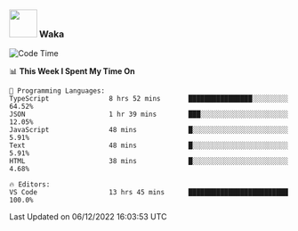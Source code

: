 ### <img src="https://media.giphy.com/media/VgCDAzcKvsR6OM0uWg/giphy.gif" width="50"> Waka

  <!--START_SECTION:waka-->
![Code Time](http://img.shields.io/badge/Code%20Time-1%2C136%20hrs%2014%20mins-blue)

📊 **This Week I Spent My Time On** 

```text
💬 Programming Languages: 
TypeScript               8 hrs 52 mins       ████████████████░░░░░░░░░   64.52% 
JSON                     1 hr 39 mins        ███░░░░░░░░░░░░░░░░░░░░░░   12.05% 
JavaScript               48 mins             █░░░░░░░░░░░░░░░░░░░░░░░░   5.91% 
Text                     48 mins             █░░░░░░░░░░░░░░░░░░░░░░░░   5.91% 
HTML                     38 mins             █░░░░░░░░░░░░░░░░░░░░░░░░   4.68%

🔥 Editors: 
VS Code                  13 hrs 45 mins      █████████████████████████   100.0%

```


 Last Updated on 06/12/2022 16:03:53 UTC
<!--END_SECTION:waka-->
